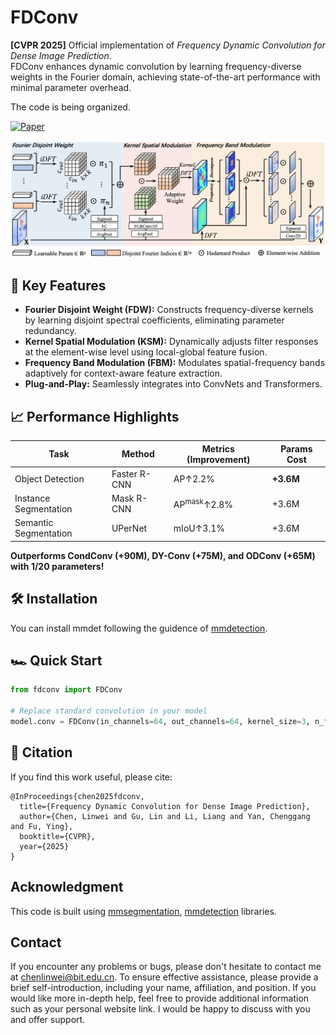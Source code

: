# FDConv

**[CVPR 2025]** Official implementation of *Frequency Dynamic Convolution for Dense Image Prediction*.  
FDConv enhances dynamic convolution by learning frequency-diverse weights in the Fourier domain, achieving state-of-the-art performance with minimal parameter overhead.

The code is being organized.

[![Paper](https://img.shields.io/badge/Paper-CVPR%202025-blue)](https://arxiv.org/abs/XXXX.XXXX) 

![FDConv Overview](./assets/method.png)

## 🚀 Key Features

- **Fourier Disjoint Weight (FDW):** Constructs frequency-diverse kernels by learning disjoint spectral coefficients, eliminating parameter redundancy.
- **Kernel Spatial Modulation (KSM):** Dynamically adjusts filter responses at the element-wise level using local-global feature fusion.
- **Frequency Band Modulation (FBM):** Modulates spatial-frequency bands adaptively for context-aware feature extraction.
- **Plug-and-Play:** Seamlessly integrates into ConvNets and Transformers.

## 📈 Performance Highlights

| Task                  | Method       | Metrics (Improvement)  | Params Cost |
| --------------------- | ------------ | ---------------------- | ----------- |
| Object Detection      | Faster R-CNN | AP↑2.2%                | **+3.6M**   |
| Instance Segmentation | Mask R-CNN   | AP<sup>mask</sup>↑2.8% | +3.6M       |
| Semantic Segmentation | UPerNet      | mIoU↑3.1%              | +3.6M       |

**Outperforms CondConv (+90M), DY-Conv (+75M), and ODConv (+65M) with 1/20 parameters!**

## 🛠 Installation

You can install mmdet following the guidence of [mmdetection](https://github.com/open-mmlab/mmdetection/tree/dev-2.x).

## 🏎️ Quick Start

```python
from fdconv import FDConv

# Replace standard convolution in your model
model.conv = FDConv(in_channels=64, out_channels=64, kernel_size=3, n_freq_groups=64)
```

## 📖 Citation

If you find this work useful, please cite:

```
@InProceedings{chen2025fdconv,
  title={Frequency Dynamic Convolution for Dense Image Prediction},
  author={Chen, Linwei and Gu, Lin and Li, Liang and Yan, Chenggang and Fu, Ying},
  booktitle={CVPR},
  year={2025}
}
```

## Acknowledgment

This code is built using [mmsegmentation](https://github.com/open-mmlab/mmsegmentation), [mmdetection](https://github.com/open-mmlab/mmdetection/tree/dev-2.x) libraries.

## Contact

If you encounter any problems or bugs, please don't hesitate to contact me at [chenlinwei@bit.edu.cn](mailto:chenlinwei@bit.edu.cn). To ensure effective assistance, please provide a brief self-introduction, including your name, affiliation, and position. If you would like more in-depth help, feel free to provide additional information such as your personal website link. I would be happy to discuss with you and offer support.
